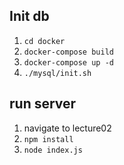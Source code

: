## Init db

1. `cd docker`
2. `docker-compose build`
3. `docker-compose up -d`
4. `./mysql/init.sh`


## run server

1. navigate to lecture02
2. `npm install`
3. `node index.js`
